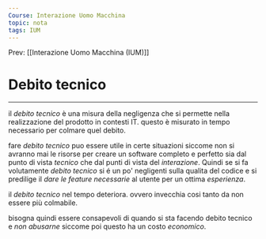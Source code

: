 ```yaml
---
Course: Interazione Uomo Macchina
topic: nota
tags: IUM
---
```


Prev: [[Interazione Uomo Macchina (IUM)]]

# Debito tecnico
---
il _debito tecnico_ è una misura della negligenza che si permette nella realizzazione del prodotto in contesti IT.
questo è misurato in tempo necessario per colmare quel debito.

fare _debito tecnico_ puo essere utile in certe situazioni siccome non si avranno mai le risorse per creare un software completo e perfetto  sia dal punto di vista _tecnico_ che dal punti di vista del  _interazione_. Quindi se si fa volutamente _debito tecnico_ si é un po' negligenti sulla qualita del codice e si predilige il _dare le feature necessarie_ al utente per un ottima _esperienza_.

il _debito tecnico_ nel tempo deteriora. ovvero invecchia cosi tanto da non essere più colmabile.

bisogna quindi essere consapevoli di quando si sta facendo debito tecnico e _non abusarne_ siccome poi questo ha un costo _economico_.